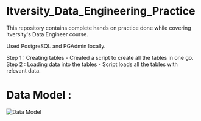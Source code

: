# Itversity_Data_Engineering_Practice

This repository contains complete hands on practice done while covering itversity's Data Engineer course.

Used PostgreSQL and PGAdmin locally.

Step 1 : Creating tables - Created a script to create all the tables in one go.
Step 2 : Loading data into the tables - Script loads all the tables with relevant data.

# Data Model :
![Data Model](https://github.com/aakriti-911/Itversity_Data_Engineering_Practice/assets/165250095/cfc3c244-70ce-498f-8478-678cef2d2760)
